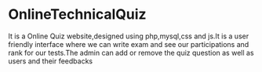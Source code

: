 # OnlineTechnicalQuiz
It is a Online Quiz website,designed using php,mysql,css and js.It is a user friendly interface where we can write exam and see our participations and rank for our tests.The admin can add or remove the quiz question as well as users and their feedbacks
